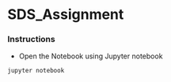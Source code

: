 # SDS_Assignment

### Instructions
- Open the Notebook using Jupyter notebook
```
jupyter notebook
```
